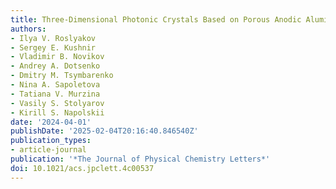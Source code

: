 ```yaml
---
title: Three-Dimensional Photonic Crystals Based on Porous Anodic Aluminum Oxide
authors:
- Ilya V. Roslyakov
- Sergey E. Kushnir
- Vladimir B. Novikov
- Andrey A. Dotsenko
- Dmitry M. Tsymbarenko
- Nina A. Sapoletova
- Tatiana V. Murzina
- Vasily S. Stolyarov
- Kirill S. Napolskii
date: '2024-04-01'
publishDate: '2025-02-04T20:16:40.846540Z'
publication_types:
- article-journal
publication: '*The Journal of Physical Chemistry Letters*'
doi: 10.1021/acs.jpclett.4c00537
---
```

